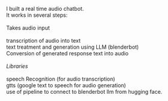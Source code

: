 I built a real time audio chatbot. <br/>It works in several steps:
<br/><br/>
  Takes audio input<br/><br/>
  <tab/>transcription of audio into text<br/>
  <tab/>text treatment and generation using LLM (blenderbot)<br/>
  <tab/>Conversion of generated response text into audio
  <br/>
  <br/>
*Libraries*<br/><br/>
  <tab/>speech Recognition (for audio transcription)<br/>
  <tab/>gtts (google text to speech for audio generation)<br/>
  <tab/>use of pipeline to connect to blenderbot llm from hugging face.
